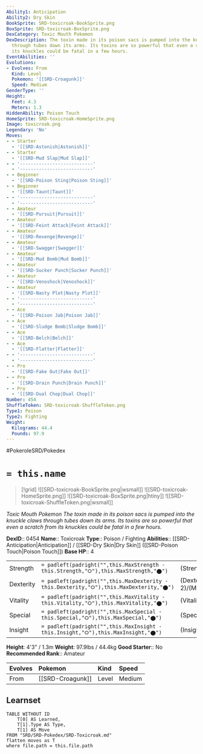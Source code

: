 ```yaml
---
Ability1: Anticipation
Ability2: Dry Skin
BookSprite: SRD-toxicroak-BookSprite.png
BoxSprite: SRD-toxicroak-BoxSprite.png
DexCategory: Toxic Mouth Pokemon
DexDescription: The toxin made in its poison sacs is pumped into the knuckle claws
  through tubes down its arms. Its toxins are so powerful that even a scratch from
  its knuckles could be fatal in a few hours.
EventAbilities: ''
Evolutions:
- Evolves: From
  Kind: Level
  Pokemon: '[[SRD-Croagunk]]'
  Speed: Medium
GenderType: ''
Height:
  Feet: 4.3
  Meters: 1.3
HiddenAbility: Poison Touch
HomeSprite: SRD-toxicroak-HomeSprite.png
Image: toxicroak.png
Legendary: 'No'
Moves:
- - Starter
  - '[[SRD-Astonish|Astonish]]'
- - Starter
  - '[[SRD-Mud Slap|Mud Slap]]'
- - '---------------------------'
  - '---------------------------'
- - Beginner
  - '[[SRD-Poison Sting|Poison Sting]]'
- - Beginner
  - '[[SRD-Taunt|Taunt]]'
- - '---------------------------'
  - '---------------------------'
- - Amateur
  - '[[SRD-Pursuit|Pursuit]]'
- - Amateur
  - '[[SRD-Feint Attack|Feint Attack]]'
- - Amateur
  - '[[SRD-Revenge|Revenge]]'
- - Amateur
  - '[[SRD-Swagger|Swagger]]'
- - Amateur
  - '[[SRD-Mud Bomb|Mud Bomb]]'
- - Amateur
  - '[[SRD-Sucker Punch|Sucker Punch]]'
- - Amateur
  - '[[SRD-Venoshock|Venoshock]]'
- - Amateur
  - '[[SRD-Nasty Plot|Nasty Plot]]'
- - '---------------------------'
  - '---------------------------'
- - Ace
  - '[[SRD-Poison Jab|Poison Jab]]'
- - Ace
  - '[[SRD-Sludge Bomb|Sludge Bomb]]'
- - Ace
  - '[[SRD-Belch|Belch]]'
- - Ace
  - '[[SRD-Flatter|Flatter]]'
- - '---------------------------'
  - '---------------------------'
- - Pro
  - '[[SRD-Fake Out|Fake Out]]'
- - Pro
  - '[[SRD-Drain Punch|Drain Punch]]'
- - Pro
  - '[[SRD-Dual Chop|Dual Chop]]'
Number: 454
ShuffleToken: SRD-toxicroak-ShuffleToken.png
Type1: Poison
Type2: Fighting
Weight:
  Kilograms: 44.4
  Pounds: 97.9
---
```


#PokeroleSRD/Pokedex

# `= this.name`

> [!grid]
> ![[SRD-toxicroak-BookSprite.png|wsmall]]
> ![[SRD-toxicroak-HomeSprite.png]]
> ![[SRD-toxicroak-BoxSprite.png|htiny]]
> ![[SRD-toxicroak-ShuffleToken.png|wsmall]]


*Toxic Mouth Pokemon*
*The toxin made in its poison sacs is pumped into the knuckle claws through tubes down its arms. Its toxins are so powerful that even a scratch from its knuckles could be fatal in a few hours.*

**DexID**:: 0454
**Name**:: Toxicroak
**Type**:: Poison / Fighting
**Abilities**:: [[SRD-Anticipation|Anticipation]] / [[SRD-Dry Skin|Dry Skin]] ([[SRD-Poison Touch|Poison Touch]])
**Base HP**:: 4

|           |                                                                                        |                                          |
| --------- | -------------------------------------------------------------------------------------- | ---------------------------------------- |
| Strength  | `= padleft(padright("",this.MaxStrength - this.Strength,"⭘"),this.MaxStrength,"⬤")`    | (Strength::3)/(MaxStrength::6)   |
| Dexterity | `= padleft(padright("",this.MaxDexterity - this.Dexterity,"⭘"),this.MaxDexterity,"⬤")` | (Dexterity:: 2)/(MaxDexterity::5) |
| Vitality  | `= padleft(padright("",this.MaxVitality - this.Vitality,"⭘"),this.MaxVitality,"⬤")`    | (Vitality::2)/(MaxVitality::4)   |
| Special   | `= padleft(padright("",this.MaxSpecial - this.Special,"⭘"),this.MaxSpecial,"⬤")`       | (Special::2)/(MaxSpecial::5)     |
| Insight   | `= padleft(padright("",this.MaxInsight - this.Insight,"⭘"),this.MaxInsight,"⬤")`       | (Insight::2)/(MaxInsight::4)     |

**Height**: 4'3" / 1.3m
**Weight**: 97.9lbs / 44.4kg
**Good Starter**:: No
**Recommended Rank**:: Amateur

| Evolves   | Pokemon          | Kind   | Speed   |
|:----------|:-----------------|:-------|:--------|
| From      | [[SRD-Croagunk]] | Level  | Medium  |

## Learnset

```dataview
TABLE WITHOUT ID
    T[0] AS Learned,
    T[1].Type AS Type,
    T[1] AS Move
FROM "SRD/SRD-Pokedex/SRD-Toxicroak.md"
flatten moves as T
where file.path = this.file.path
```
